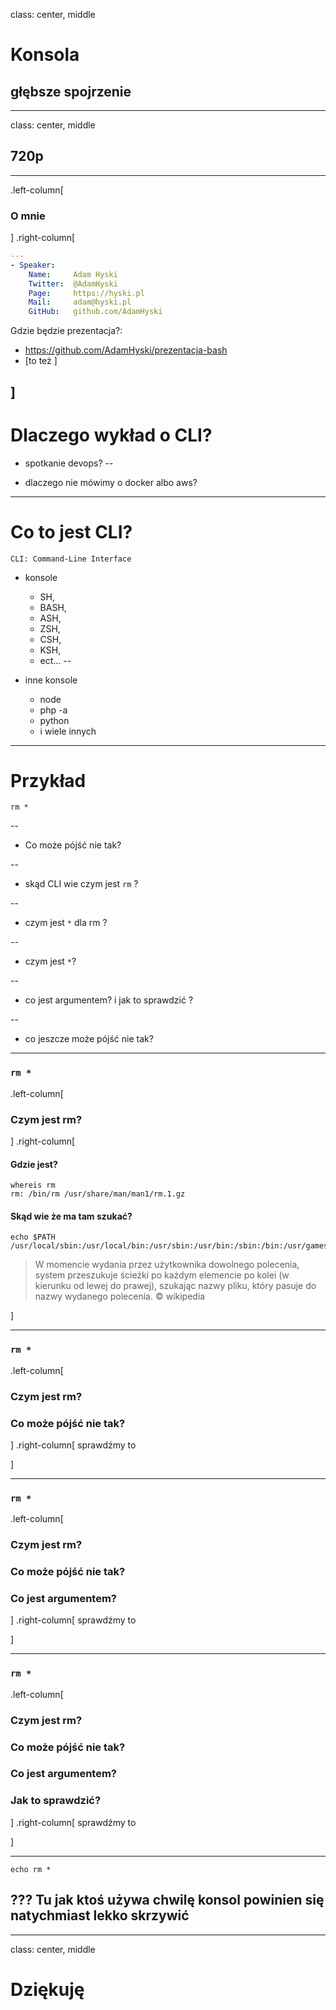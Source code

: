 
class: center, middle

# Konsola  
## głębsze spojrzenie
---
class: center, middle

## 720p
---
.left-column[

### O mnie
]
.right-column[

``` yaml
---
- Speaker:
    Name:     Adam Hyski
    Twitter:  @AdamHyski
    Page:     https://hyski.pl
    Mail:     adam@hyski.pl
    GitHub:   github.com/AdamHyski

```
Gdzie będzie prezentacja?:
- https://github.com/AdamHyski/prezentacja-bash
- [to też ]

]
---

# Dlaczego wykład o CLI?
- spotkanie devops?
--

- dlaczego nie mówimy o docker albo aws?

---
# Co to jest CLI?
```
CLI: Command-Line Interface
```

- konsole
  - SH,
  - BASH,
  - ASH,
  - ZSH,
  - CSH,
  - KSH,
  - ect…
--

- inne konsole
  - node
  - php -a
  - python
  - i wiele innych
---
# Przykład
``` shell
rm *
```
--

- Co może pójść nie tak?

--
- skąd CLI wie czym jest `rm` ?

--
- czym jest `*` dla rm ?

--
- czym jest `*`?

--
- co jest argumentem?  i jak to sprawdzić ?

--
- co jeszcze może pójść nie tak?

---
### `rm *`

.left-column[
### Czym jest rm?

]
.right-column[
#### Gdzie jest?
``` shell
whereis rm
rm: /bin/rm /usr/share/man/man1/rm.1.gz
```
#### Skąd wie że ma tam szukać?
``` shell
echo $PATH
/usr/local/sbin:/usr/local/bin:/usr/sbin:/usr/bin:/sbin:/bin:/usr/games:/usr/local/games
```
> W momencie wydania przez użytkownika dowolnego polecenia, system przeszukuje ścieżki po każdym elemencie po kolei (w kierunku od lewej do prawej), szukając nazwy pliku, który pasuje do nazwy wydanego polecenia.
> © wikipedia

]

---
### `rm *`

.left-column[
### Czym jest rm?
### Co może pójść nie tak?

]
.right-column[
sprawdźmy to


]

---
### `rm *`

.left-column[
### Czym jest rm?
### Co może pójść nie tak?
### Co jest argumentem?

]
.right-column[
sprawdźmy to


]

---
### `rm *`

.left-column[
### Czym jest rm?
### Co może pójść nie tak?
### Co jest argumentem?
### Jak to sprawdzić?

]
.right-column[
sprawdźmy to


]

---
``` shell
echo rm *
```
???
Tu  jak ktoś używa chwilę konsol powinien się natychmiast lekko skrzywić
--
---

class: center, middle

# Dziękuję
